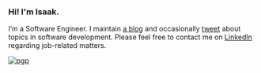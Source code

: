 ### Hi! I'm Isaak.

I’m a Software Engineer. I maintain [a blog](https://isaak.dev/) and occasionally [tweet](https://twitter.com/likid_geimfari) about topics in 
software development. Please feel free to contact me on [LinkedIn](https://www.linkedin.com/in/likid/) regarding job-related matters.

[![pgp](https://img.shields.io/badge/PGP-0x43D7CF7ABD04B917-313131?style=flat&labelColor=545454&color=4E4E4E)](https://isaak.dev/keys/gpg.pub)
